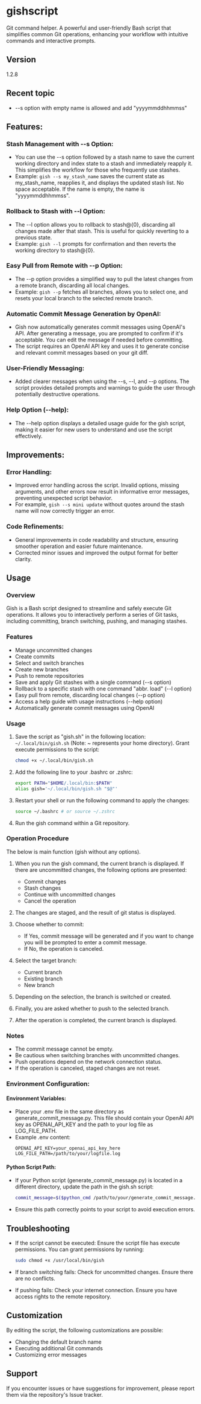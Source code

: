 # gishscript

Git command helper.
A powerful and user-friendly Bash script that simplifies common Git operations, enhancing your workflow with intuitive commands and interactive prompts.

## Version

1.2.8

## Recent topic

- --s option with empty name is allowed and add "yyyymmddhhmmss"

## Features:

### Stash Management with --s Option:
- You can use the --s option followed by a stash name to save the current working directory and index state to a stash and immediately reapply it. This simplifies the workflow for those who frequently use stashes.
- Example: `gish --s my_stash_name` saves the current state as my_stash_name, reapplies it, and displays the updated stash list. No space acceptable. If the name is empty, the name is "yyyymmddhhmmss".

### Rollback to Stash with --l Option:
- The --l option allows you to rollback to stash@{0}, discarding all changes made after that stash. This is useful for quickly reverting to a previous state.
- Example: `gish --l` prompts for confirmation and then reverts the working directory to stash@{0}.

### Easy Pull from Remote with --p Option:
- The --p option provides a simplified way to pull the latest changes from a remote branch, discarding all local changes.
- Example: `gish --p` fetches all branches, allows you to select one, and resets your local branch to the selected remote branch.

### Automatic Commit Message Generation by OpenAI:
- Gish now automatically generates commit messages using OpenAI's API. After generating a message, you are prompted to confirm if it's acceptable. You can edit the message if needed before committing.
- The script requires an OpenAI API key and uses it to generate concise and relevant commit messages based on your git diff.

### User-Friendly Messaging:
- Added clearer messages when using the --s, --l, and --p options. The script provides detailed prompts and warnings to guide the user through potentially destructive operations.

### Help Option (--help):
- The --help option displays a detailed usage guide for the gish script, making it easier for new users to understand and use the script effectively.

## Improvements:

### Error Handling:
- Improved error handling across the script. Invalid options, missing arguments, and other errors now result in informative error messages, preventing unexpected script behavior.
- For example, `gish --s mini update` without quotes around the stash name will now correctly trigger an error.

### Code Refinements:
- General improvements in code readability and structure, ensuring smoother operation and easier future maintenance.
- Corrected minor issues and improved the output format for better clarity.

## Usage

### Overview
Gish is a Bash script designed to streamline and safely execute Git operations. It allows you to interactively perform a series of Git tasks, including committing, branch switching, pushing, and managing stashes.

### Features
- Manage uncommitted changes
- Create commits
- Select and switch branches
- Create new branches
- Push to remote repositories
- Save and apply Git stashes with a single command (--s option)
- Rollback to a specific stash with one command "abbr. load" (--l option)
- Easy pull from remote, discarding local changes (--p option)
- Access a help guide with usage instructions (--help option)
- Automatically generate commit messages using OpenAI

### Usage
1. Save the script as "gish.sh" in the following location: `~/.local/bin/gish.sh` (Note: ~ represents your home directory). Grant execute permissions to the script:

   ```bash
   chmod +x ~/.local/bin/gish.sh
   ```

2. Add the following line to your .bashrc or .zshrc:

   ```bash
   export PATH="$HOME/.local/bin:$PATH"
   alias gish='~/.local/bin/gish.sh "$@"'
   ```

3. Restart your shell or run the following command to apply the changes:

   ```bash
   source ~/.bashrc # or source ~/.zshrc
   ```

4. Run the gish command within a Git repository.

### Operation Procedure
The below is main function (gish without any options).

1. When you run the gish command, the current branch is displayed. If there are uncommitted changes, the following options are presented:
   - Commit changes
   - Stash changes
   - Continue with uncommitted changes
   - Cancel the operation

2. The changes are staged, and the result of git status is displayed.

3. Choose whether to commit:
   - If Yes, commit message will be generated and if you want to change you will be prompted to enter a commit message.
   - If No, the operation is canceled.

4. Select the target branch:
   - Current branch
   - Existing branch
   - New branch

5. Depending on the selection, the branch is switched or created.

6. Finally, you are asked whether to push to the selected branch.

7. After the operation is completed, the current branch is displayed.

### Notes
- The commit message cannot be empty.
- Be cautious when switching branches with uncommitted changes.
- Push operations depend on the network connection status.
- If the operation is canceled, staged changes are not reset.

### Environment Configuration:

#### Environment Variables:
- Place your .env file in the same directory as generate_commit_message.py. This file should contain your OpenAI API key as OPENAI_API_KEY and the path to your log file as LOG_FILE_PATH.
- Example .env content:
  ```
  OPENAI_API_KEY=your_openai_api_key_here
  LOG_FILE_PATH=/path/to/your/logfile.log
  ```

#### Python Script Path:
- If your Python script (generate_commit_message.py) is located in a different directory, update the path in the gish.sh script:
  ```bash
  commit_message=$($python_cmd /path/to/your/generate_commit_message.py 2>&1)
  ```
- Ensure this path correctly points to your script to avoid execution errors.

## Troubleshooting

- If the script cannot be executed: Ensure the script file has execute permissions. You can grant permissions by running:
  ```bash
  sudo chmod +x /usr/local/bin/gish
  ```

- If branch switching fails: Check for uncommitted changes. Ensure there are no conflicts.

- If pushing fails: Check your internet connection. Ensure you have access rights to the remote repository.

## Customization

By editing the script, the following customizations are possible:
- Changing the default branch name
- Executing additional Git commands
- Customizing error messages

## Support

If you encounter issues or have suggestions for improvement, please report them via the repository's Issue tracker.